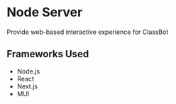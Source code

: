 # Node Server
Provide web-based interactive experience for ClassBot
## Frameworks Used
- Node.js
- React
- Next.js
- MUI